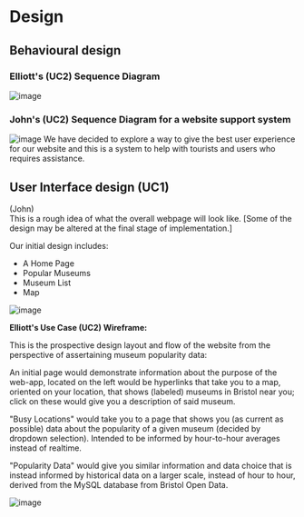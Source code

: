 # Design

## Behavioural design

### Elliott's (UC2) Sequence Diagram

<Create sequence diagram to show user interaction with app>

![image](https://user-images.githubusercontent.com/116878977/222710207-10388509-5556-4d48-899c-44d5598a5bf4.png)

### John's (UC2) Sequence Diagram for a website support system
![image](https://user-images.githubusercontent.com/110387603/235287239-86e941e3-9ae1-46f1-958c-16a6841f6e49.png)
We have decided to explore a way to give the best user experience for our website and this is a system to help with tourists and users who requires assistance.

<Create wireframes to show functions of web app>

## User Interface design (UC1) 
(John)\
This is a rough idea of what the overall webpage will look like. [Some of the design may be altered at the final stage of implementation.]


Our initial design includes:
- A Home Page
- Popular Museums
- Museum List
- Map

![image](https://user-images.githubusercontent.com/110387603/221118292-3bf6b68a-c122-4350-851b-80cc99ee36a0.png)



**Elliott's Use Case (UC2) Wireframe:**

This is the prospective design layout and flow of the website from the perspective of assertaining museum popularity data:

An initial page would demonstrate information about the purpose of the web-app, located on the left would be hyperlinks that take you to a map, oriented on your location, that shows (labeled) museums in Bristol near you; click on these would give you a description of said museum.

"Busy Locations" would take you to a page that shows you (as current as possible) data about the popularity of a given museum (decided by dropdown selection). Intended to be informed by hour-to-hour averages instead of realtime.

"Popularity Data" would give you similar information and data choice that is instead informed by historical data on a larger scale, instead of hour to hour, derived from the MySQL database from Bristol Open Data.

![image](https://user-images.githubusercontent.com/116878977/208084953-b898d27c-d399-4c7d-84f1-3db6a32ddba3.png)
